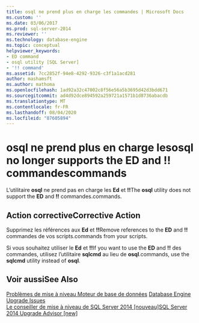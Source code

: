 ```yaml
---
title: osql ne prend plus en charge les commandes | Microsoft Docs
ms.custom: ''
ms.date: 03/06/2017
ms.prod: sql-server-2014
ms.reviewer: ''
ms.technology: database-engine
ms.topic: conceptual
helpviewer_keywords:
- ED command
- osql utility [SQL Server]
- '!! command'
ms.assetid: 7cc2852f-94e8-4292-9326-c3f1a1acd281
author: mashamsft
ms.author: mathoma
ms.openlocfilehash: 1ad92a32c47002c8f56e56a5b3695d42d3bdd671
ms.sourcegitcommit: ad4d92dce894592a259721a1571b1d8736abacdb
ms.translationtype: MT
ms.contentlocale: fr-FR
ms.lasthandoff: 08/04/2020
ms.locfileid: "87605894"
---
```

# <a name="osql-no-longer-supports-the-ed-and--commands"></a><span data-ttu-id="441a7-103">osql ne prend plus en charge les</span><span class="sxs-lookup"><span data-stu-id="441a7-103">osql no longer supports the ED and !!</span></span> <span data-ttu-id="441a7-104">commandes</span><span class="sxs-lookup"><span data-stu-id="441a7-104">commands</span></span>
  <span data-ttu-id="441a7-105">L’utilitaire **osql** ne prend pas en charge les **Ed** et **!!**</span><span class="sxs-lookup"><span data-stu-id="441a7-105">The **osql** utility does not support the **ED** and **!!**</span></span> <span data-ttu-id="441a7-106">commandes.</span><span class="sxs-lookup"><span data-stu-id="441a7-106">commands.</span></span>  
  
## <a name="corrective-action"></a><span data-ttu-id="441a7-107">Action corrective</span><span class="sxs-lookup"><span data-stu-id="441a7-107">Corrective Action</span></span>  
 <span data-ttu-id="441a7-108">Supprimez les références aux **Ed** et **!!**</span><span class="sxs-lookup"><span data-stu-id="441a7-108">Remove references to the **ED** and **!!**</span></span> <span data-ttu-id="441a7-109">commandes de vos scripts.</span><span class="sxs-lookup"><span data-stu-id="441a7-109">commands from your scripts.</span></span>  
  
 <span data-ttu-id="441a7-110">Si vous souhaitez utiliser le **Ed** et **!!**</span><span class="sxs-lookup"><span data-stu-id="441a7-110">If you want to use the **ED** and **!!**</span></span> <span data-ttu-id="441a7-111">des commandes, utilisez l’utilitaire **sqlcmd** au lieu de **osql**.</span><span class="sxs-lookup"><span data-stu-id="441a7-111">commands, use the **sqlcmd** utility instead of **osql**.</span></span>  
  
## <a name="see-also"></a><span data-ttu-id="441a7-112">Voir aussi</span><span class="sxs-lookup"><span data-stu-id="441a7-112">See Also</span></span>  
 <span data-ttu-id="441a7-113">[Problèmes de mise à niveau Moteur de base de données](../../../2014/sql-server/install/database-engine-upgrade-issues.md) </span><span class="sxs-lookup"><span data-stu-id="441a7-113">[Database Engine Upgrade Issues](../../../2014/sql-server/install/database-engine-upgrade-issues.md) </span></span>  
 [<span data-ttu-id="441a7-114">Le conseiller de mise à niveau de SQL Server 2014 &#91;nouveau&#93;</span><span class="sxs-lookup"><span data-stu-id="441a7-114">SQL Server 2014 Upgrade Advisor &#91;new&#93;</span></span>](sql-server-2014-upgrade-advisor.md)  
  
  
